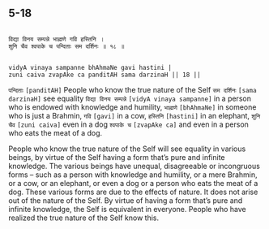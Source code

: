 ## 5-18


```shloka-sa

विद्या विनय सम्पन्ने भाह्मणे गवि हस्तिनि ।
शुनि चैव श्वपाके च पन्दिताः सम दर्शिनः ॥ १८ ॥

```
```shloka-sa-hk

vidyA vinaya sampanne bhAhmaNe gavi hastini |
zuni caiva zvapAke ca panditAH sama darzinaH || 18 ||

```
`पन्दिताः` `[panditAH]` People who know the true nature of the Self `सम दर्शिनः` `[sama darzinaH]` see equality `विद्या विनय सम्पन्ने` `[vidyA vinaya sampanne]` in a person who is endowed with knowledge and humility, `भाह्मणे` `[bhAhmaNe]` in someone who is just a Brahmin, `गवि` `[gavi]` in a cow, `हस्तिनि` `[hastini]` in an elephant, `शुनि चैव` `[zuni caiva]` even in a dog `श्वपाके च` `[zvapAke ca]` and even in a person who eats the meat of a dog.

People who know the true nature of the Self will see equality in various beings, by virtue of the Self having a form that’s pure and infinite knowledge. The various beings have unequal, disagreeable or incongruous forms – such as a person with knowledge and humility, or a mere Brahmin, or a cow, or an elephant, or even a dog or a person who eats the meat of a dog. These various forms are due to the effects of nature. It does not arise out of the nature of the Self. By virtue of having a form that’s pure and infinite knowledge, the Self is equivalent in everyone. People who have realized the true nature of the Self know this.


